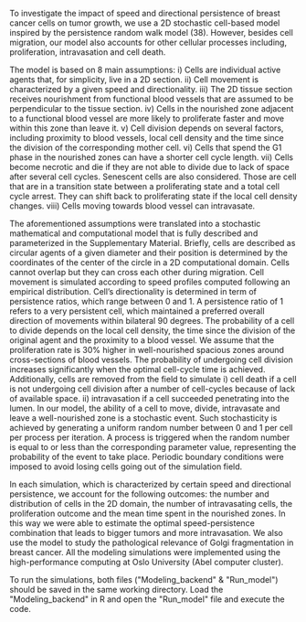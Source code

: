 To investigate the impact of speed and directional persistence of breast cancer cells on tumor growth, we use a 2D stochastic cell-based model inspired by the persistence random walk model (38). However, besides cell migration, our model also accounts for other cellular processes including, proliferation, intravasation and cell death. 

The model is based on 8 main assumptions: i) Cells are individual active agents that, for simplicity, live in a 2D section. ii) Cell movement is characterized by a given speed and directionality. iii) The 2D tissue section receives nourishment from functional blood vessels that are assumed to be perpendicular to the tissue section. iv) Cells in the nourished zone adjacent to a functional blood vessel are more likely to proliferate faster and move within this zone than leave it. v) Cell division depends on several factors, including proximity to blood vessels, local cell density and the time since the division of the corresponding mother cell. vi) Cells that spend the G1 phase in the nourished zones can have a shorter cell cycle length. vii) Cells become necrotic and die if they are not able to divide due to lack of space after several cell cycles. Senescent cells are also considered. Those are cell that are in a transition state between a proliferating state and a total cell cycle arrest. They can shift back to proliferating state if the local cell density changes. viii) Cells moving towards blood vessel can intravasate.

The aforementioned assumptions were translated into a stochastic mathematical and computational model that is fully described and parameterized in the Supplementary Material. Briefly, cells are described as circular agents of a given diameter and their position is determined by the coordinates of the center of the circle in a 2D computational domain. Cells cannot overlap but they can cross each other during migration. Cell movement is simulated according to speed profiles computed following an empirical distribution. Cell’s directionality is determined in term of persistence ratios, which range between 0 and 1. A persistence ratio of 1 refers to a very persistent cell, which maintained a preferred overall direction of movements within bilateral 90 degrees. The probability of a cell to divide depends on the local cell density, the time since the division of the original agent and the proximity to a blood vessel. We assume that the proliferation rate is 30% higher in well-nourished spacious zones around cross-sections of blood vessels. The probability of undergoing cell division increases significantly when the optimal cell-cycle time is achieved. Additionally, cells are removed from the field to simulate i) cell death if a cell is not undergoing cell division after a number of cell-cycles because of lack of available space. ii) intravasation if a cell succeeded penetrating into the lumen. In our model, the ability of a cell to move, divide, intravasate and leave a well-nourished zone is a stochastic event. Such stochasticity is achieved by generating a uniform random number between 0 and 1 per cell per process per iteration. A process is triggered when the random number is equal to or less than the corresponding parameter value, representing the probability of the event to take place. Periodic boundary conditions were imposed to avoid losing cells going out of the simulation field.

In each simulation, which is characterized by certain speed and directional persistence, we account for the following outcomes: the number and distribution of cells in the 2D domain, the number of intravasating cells, the proliferation outcome and the mean time spent in the nourished zones. In this way we were able to estimate the optimal speed-persistence combination that leads to bigger tumors and more intravasation. We also use the model to study the pathological relevance of Golgi fragmentation in breast cancer. All the modeling simulations were implemented using the high-performance computing at Oslo University (Abel computer cluster). 

To run the simulations, both files ("Modeling_backend" & "Run_model") should be saved in the same working directory. Load the "Modeling_backend" in R and open the "Run_model" file and execute the code.
